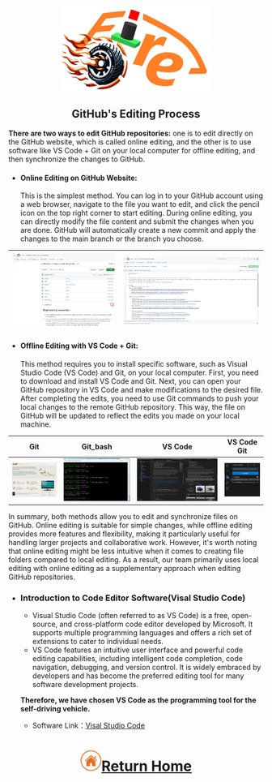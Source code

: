 <div align="center"><img src="../../other/img/logo.png" width=300 ></div>

## <div align="center">GitHub's Editing Process </div>
__There are two ways to edit GitHub repositories:__ one is to edit directly on the GitHub website, which is called online editing, and the other is to use software like VS Code + Git on your local computer for offline editing, and then synchronize the changes to GitHub.

- #### Online Editing on GitHub Website:
  This is the simplest method. You can log in to your GitHub account using a web browser, navigate to the file you want to edit, and click the pencil icon on the top right corner to start editing. During online editing, you can directly modify the file content and submit the changes when you are done. GitHub will automatically create a new commit and apply the changes to the main branch or the branch you choose.
<div align="center">  
  
|<img src="./img/github_web_edit.png" alt="github_web_edit.png"  width=300/>|<img src="./img/github_web_edit1.png" alt="github_web_edit.png"  width=400/>|
|:---:|:---:|
</div>

- #### Offline Editing with VS Code + Git:
  This method requires you to install specific software, such as Visual Studio Code (VS Code) and Git, on your local computer. First, you need to download and install VS Code and Git. Next, you can open your GitHub repository in VS Code and make modifications to the desired file. After completing the edits, you need to use Git commands to push your local changes to the remote GitHub repository. This way, the file on GitHub will be updated to reflect the edits you made on your local machine.  

|Git| Git_bash|VS Code| VS Code Git|
|:---:|:---:|:---:|:---:|
|<img src="./img/git.png" alt="git"  width=250/>|<img src="./img/git_bash.png" alt="git_bash"  width=300/>|<img src="./img/vscode.png" alt="vscode"  width=450/>|<img src="./img/vscode_git.png" alt="git"  width=150/>|

  In summary, both methods allow you to edit and synchronize files on GitHub. Online editing is suitable for simple changes, while offline editing provides more features and flexibility, making it particularly useful for handling larger projects and collaborative work. However, it's worth noting that online editing might be less intuitive when it comes to creating file folders compared to local editing. As a result, our team primarily uses local editing with online editing as a supplementary approach when editing GitHub repositories.  
 

- ### Introduction to Code Editor Software(Visal Studio Code) 

  - Visual Studio Code (often referred to as VS Code) is a free, open-source, and cross-platform code editor developed by Microsoft. It supports multiple programming languages and offers a rich set of extensions to cater to individual needs.
  - VS Code features an intuitive user interface and powerful code editing capabilities, including intelligent code completion, code navigation, debugging, and version control. It is widely embraced by developers and has become the preferred editing tool for many software development projects.

  __Therefore, we have chosen VS Code as the programming tool for the self-driving vehicle.__

  - Software Link：[Visal Studio Code](https://code.visualstudio.com/) 


# <div align="center">![HOME](../../other/img/Home.png)[Return Home](../../)</div>  


